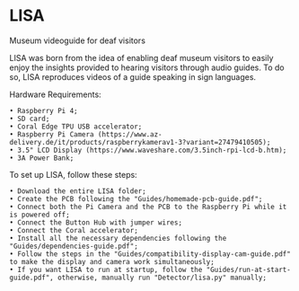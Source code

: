 # LISA
Museum videoguide for deaf visitors


LISA was born from the idea of enabling deaf museum visitors to easily enjoy the insights provided to hearing visitors through audio guides. To do so, LISA reproduces videos of a guide speaking in sign languages.


Hardware Requirements:

    • Raspberry Pi 4;
    • SD card;
    • Coral Edge TPU USB accelerator;
    • Raspberry Pi Camera (https://www.az-delivery.de/it/products/raspberrykamerav1-3?variant=27479410505);
    • 3.5" LCD Display (https://www.waveshare.com/3.5inch-rpi-lcd-b.htm);
    • 3A Power Bank;

To set up LISA, follow these steps:

    • Download the entire LISA folder;
    • Create the PCB following the "Guides/homemade-pcb-guide.pdf";
    • Connect both the Pi Camera and the PCB to the Raspberry Pi while it is powered off;
    • Connect the Button Hub with jumper wires;
    • Connect the Coral accelerator;
    • Install all the necessary dependencies following the "Guides/dependencies-guide.pdf";
    • Follow the steps in the "Guides/compatibility-display-cam-guide.pdf" to make the display and camera work simultaneously;
    • If you want LISA to run at startup, follow the "Guides/run-at-start-guide.pdf", otherwise, manually run "Detector/lisa.py" manually;
